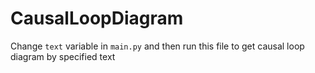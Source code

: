# CausalLoopDiagram

Change `text` variable in `main.py` and then run this file to get causal loop diagram by specified text
